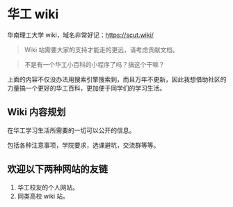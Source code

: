 # 华工 wiki

华南理工大学 wiki，域名非常好记：https://scut.wiki/

> Wiki 站需要大家的支持才能走的更远，请考虑贡献文档。

> 不是有一个华工小百科的小程序了吗？搞这个干嘛？

上面的内容不仅没办法用搜索引擎搜索到，而且万年不更新，因此我想借助社区的力量搞一个更好的华工百科，更加便于同学们的学习生活。


## Wiki 内容规划
在华工学习生活所需要的一切可以公开的信息。

包括各种注意事项，学院要求，选课避坑，交流群等等。


## 欢迎以下两种网站的友链
1. 华工校友的个人网站。
2. 同类高校 wiki 站。

